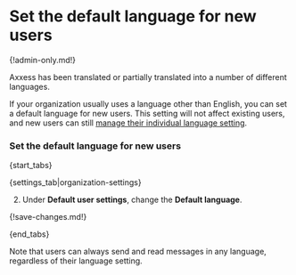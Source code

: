 # Set the default language for new users

{!admin-only.md!}

Axxess has been translated or partially translated into a number of different
languages. 

If your organization usually uses a language other than English, you can set
a default language for new users. This setting will not affect existing
users, and new users can still
[manage their individual language setting](change-your-language).

### Set the default language for new users

{start_tabs}

{settings_tab|organization-settings}

2. Under **Default user settings**, change the **Default language**.

{!save-changes.md!}

{end_tabs}

Note that users can always send and read messages in any language, regardless
of their language setting.

